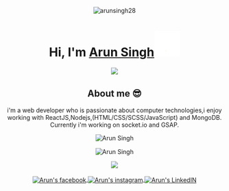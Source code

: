
<p align="center"> <img src="https://komarev.com/ghpvc/?username=arunsingh28" alt="arunsingh28" /> </p>



# <h1 align="center">Hi, I'm <a href="https://github.com/arunsingh28">Arun Singh<a><img src="https://github.com/Kathryn-Jie/Kathryn-Jie/blob/main/wave.gif" width="60px" /></h1>
    
<p align="center">
    <img width="200" src="https://user-images.githubusercontent.com/5713670/87202985-820dcb80-c2b6-11ea-9f56-7ec461c497c3.gif">


<div align="center">
    
## About me 😎 
i'm a web developer who is passionate about computer technologies,i enjoy working with ReactJS,Nodejs,(HTML/CSS/SCSS/JavaScript) and MongoDB.
Currently i'm working on socket.io and GSAP. 

<!-- <strong align="center">📊 My Github Stats :</strong><br><br>
![GitHub stats](https://github-readme-stats.vercel.app/api?username=arunsingh28&show_icons=true&count_private=true&include_all_commits=true&theme=radical)<br>
<img align="center" src="https://github-readme-streak-stats.herokuapp.com/?user=arunsingh28&theme=radical&hide_border=true"/><br><br> -->


<!-- <strong>💡 My Languages :</strong><br><br>

![Top Langs](https://github-readme-stats.vercel.app/api/top-langs/?username=arunsingh28&langs_count_private=true&theme=radical&card_width=445)<br><br> -->
    


<p align="center">
  <img src="https://github-readme-stats.vercel.app/api/top-langs/?username=arunsingh28&layout=compact&hide=html&langs_count=8" alt="Arun Singh" />
</p>
<p align="center">
  <img align="center" src="https://github-readme-stats.vercel.app/api?username=arunsingh28&show_icons=true" alt="Arun Singh" />
</p>
<p align="center">
  <img src="https://github-readme-streak-stats.herokuapp.com/?user=arunsingh28&layout=compact" />
</p>



    
 <div align="center">   
<a href="https://www.facebook.com/pratapsingharun">
  <img align="center" alt="Arun's facebook" src="https://img.shields.io/badge/Facebook-1877F2?style=for-the-badge&logo=facebook&logoColor=white" />
</a>
<a href="https://www.instagram.com/arun.singh28">
  <img align="center" alt="Arun's instagram" src="https://img.shields.io/badge/Instagram-E4405F?style=for-the-badge&logo=instagram&logoColor=white" />
</a>
<!-- <a href="https://twitter.com/boghani_sameer?lang=en">
  <img align="left" alt="sameer | Twitter"  src="https://img.shields.io/badge/Twitter-1DA1F2?style=for-the-badge&logo=twitter&logoColor=white" />
</a> -->
<a href="https://www.linkedin.com/in/arunsingh28">
  <img align="center" alt="Arun's LinkedIN"  src="https://img.shields.io/badge/LinkedIn-0077B5?style=for-the-badge&logo=linkedin&logoColor=white" />
</a>
    </div>
    
</div>

